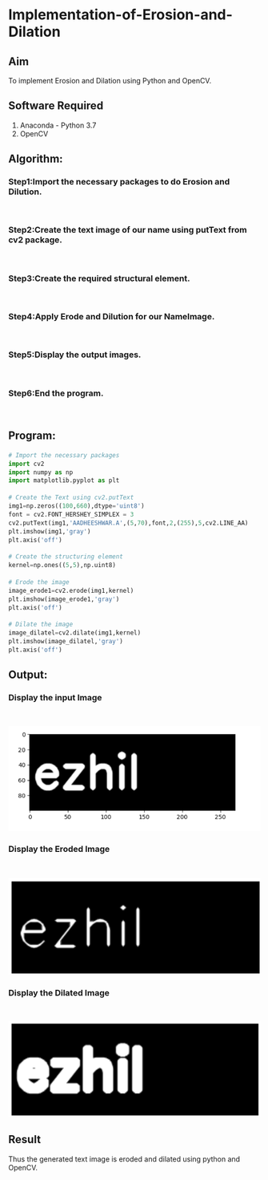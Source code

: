 # Implementation-of-Erosion-and-Dilation
## Aim
To implement Erosion and Dilation using Python and OpenCV.
## Software Required
1. Anaconda - Python 3.7
2. OpenCV
## Algorithm:
### Step1:Import the necessary packages to do Erosion and Dilution.
<br>


### Step2:Create the text image of our name using putText from cv2 package.
<br>

### Step3:Create the required structural element.
<br>

### Step4:Apply Erode and Dilution for our NameImage.
<br>

### Step5:Display the output images.
<br>

### Step6:End the program.
<br>
 
## Program:

``` Python
# Import the necessary packages
import cv2
import numpy as np
import matplotlib.pyplot as plt

# Create the Text using cv2.putText
img1=np.zeros((100,660),dtype='uint8')
font = cv2.FONT_HERSHEY_SIMPLEX = 3
cv2.putText(img1,'AADHEESHWAR.A',(5,70),font,2,(255),5,cv2.LINE_AA)
plt.imshow(img1,'gray')
plt.axis('off')

# Create the structuring element
kernel=np.ones((5,5),np.uint8)

# Erode the image
image_erode1=cv2.erode(img1,kernel)
plt.imshow(image_erode1,'gray')
plt.axis('off')

# Dilate the image
image_dilatel=cv2.dilate(img1,kernel)
plt.imshow(image_dilatel,'gray')
plt.axis('off')
```
## Output:

### Display the input Image
<br>

![](1.PNG)

### Display the Eroded Image
<br>

![](2.PNG)

### Display the Dilated Image
<br>

![](3.PNG)
## Result
Thus the generated text image is eroded and dilated using python and OpenCV.